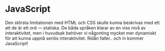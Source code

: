 # JavaScript

Den största limitationen med HTML och CSS skulle kunna beskrivas med ett att de är ett ord &mdash; statiska. De båda språken klarar av en viss nivå av interaktivitet, men i huvudsak behöver vi någonting mycket mer dynamiskt för att kunna uppnå seriös interaktivitet. Ridån faller.. och in kommer JavaScript!
